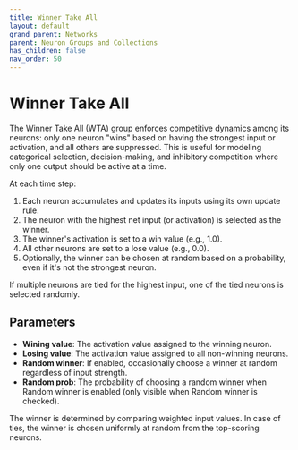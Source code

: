 ```yaml
---
title: Winner Take All
layout: default
grand_parent: Networks
parent: Neuron Groups and Collections
has_children: false
nav_order: 50
---
```


# Winner Take All

The Winner Take All (WTA) group enforces competitive dynamics among its neurons: only one neuron "wins" based on having the strongest input or activation, and all others are suppressed. This is useful for modeling categorical selection, decision-making, and inhibitory competition where only one output should be active at a time.

At each time step:

1. Each neuron accumulates and updates its inputs using its own update rule.
2. The neuron with the highest net input (or activation) is selected as the winner.
3. The winner's activation is set to a win value (e.g., 1.0).
4. All other neurons are set to a lose value (e.g., 0.0).
5. Optionally, the winner can be chosen at random based on a probability, even if it's not the strongest neuron.

If multiple neurons are tied for the highest input, one of the tied neurons is selected randomly.

## Parameters

- **Wining value**: The activation value assigned to the winning neuron.
- **Losing value**: The activation value assigned to all non-winning neurons.
- **Random winner**: If enabled, occasionally choose a winner at random regardless of input strength.
- **Random prob**: The probability of choosing a random winner when Random winner is enabled (only visible when Random winner is checked).

The winner is determined by comparing weighted input values. In case of ties, the winner is chosen uniformly at random from the top-scoring neurons.